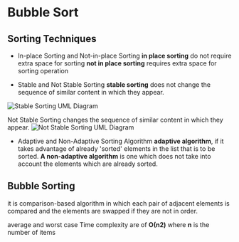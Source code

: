 # Bubble Sort

## Sorting Techniques

- In-place Sorting and Not-in-place Sorting
**in place sorting** do not require extra space for sorting
**not in place sorting** requires extra space for sorting operation

- Stable and Not Stable Sorting
**stable sorting** does not change the sequence of similar content in which they appear.

![Stable Sorting UML Diagram](https://www.tutorialspoint.com/data_structures_algorithms/images/stable_sort.jpg)
  
Not Stable Sorting changes the sequence of similar content in which they appear.
![Not Stable Sorting UML Diagram](https://www.tutorialspoint.com/data_structures_algorithms/images/unstable_sort.jpg)

- Adaptive and Non-Adaptive Sorting Algorithm
**adaptive algorithm**, if it takes advantage of already 'sorted' elements in the list that is to be sorted.
**A non-adaptive algorithm** is one which does not take into account the elements which are already sorted.

## Bubble Sorting

it is comparison-based algorithm in which each pair of adjacent elements is compared and the elements are swapped if they are not in order.

average and worst case Time complexity are of **Ο(n2)** where **n** is the number of items
